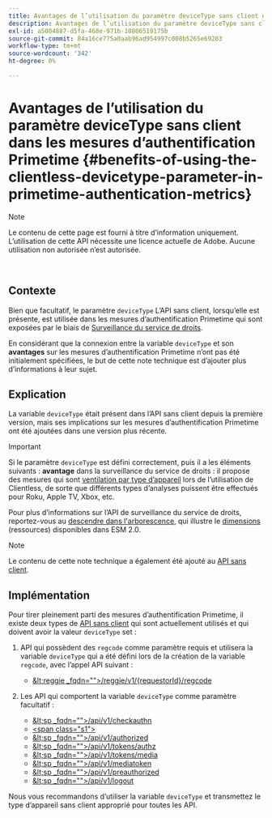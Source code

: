 ```yaml
---
title: Avantages de l’utilisation du paramètre deviceType sans client dans les mesures d’authentification Primetime
description: Avantages de l’utilisation du paramètre deviceType sans client dans les mesures d’authentification Primetime
exl-id: a5004887-d5fa-468e-971b-10806519175b
source-git-commit: 84a16ce775a0aab96ad954997c008b5265e69283
workflow-type: tm+mt
source-wordcount: '342'
ht-degree: 0%

---
```


# Avantages de l’utilisation du paramètre deviceType sans client dans les mesures d’authentification Primetime {#benefits-of-using-the-clientless-devicetype-parameter-in-primetime-authentication-metrics}

>[!NOTE]
>
>Le contenu de cette page est fourni à titre d’information uniquement. L’utilisation de cette API nécessite une licence actuelle de Adobe. Aucune utilisation non autorisée n’est autorisée.

</br>

## Contexte

Bien que facultatif, le paramètre `deviceType` L’API sans client, lorsqu’elle est présente, est utilisée dans les mesures d’authentification Primetime qui sont exposées par le biais de [Surveillance du service de droits](/help/authentication/entitlement-service-monitoring-overview.md).

En considérant que la connexion entre la variable `deviceType` et son **avantages** sur les mesures d’authentification Primetime n’ont pas été initialement spécifiées, le but de cette note technique est d’ajouter plus d’informations à leur sujet.

## Explication

La variable `deviceType` était présent dans l’API sans client depuis la première version, mais ses implications sur les mesures d’authentification Primetime ont été ajoutées dans une version plus récente.



>[!IMPORTANT]
>
>Si le paramètre `deviceType` est défini correctement, puis il a les éléments suivants : **avantage** dans la surveillance du service de droits : il propose des mesures qui sont [ventilation par type d’appareil](/help/authentication/entitlement-service-monitoring-overview.md#clientless_device_type) lors de l’utilisation de Clientless, de sorte que différents types d’analyses puissent être effectués pour Roku, Apple TV, Xbox, etc.


Pour plus d’informations sur l’API de surveillance du service de droits, reportez-vous au [descendre dans l&#39;arborescence,](/help/authentication/entitlement-service-monitoring-api.md#drill-down_tree) qui illustre le [dimensions](/help/authentication/entitlement-service-monitoring-overview.md#esm_dimensions) (ressources) disponibles dans ESM 2.0.

>[!NOTE]
>
>Le contenu de cette note technique a également été ajouté au [API sans client](#clientless_device_type).




## Implémentation

Pour tirer pleinement parti des mesures d’authentification Primetime, il existe deux types de [API sans client](#web_srvs_summary) qui sont actuellement utilisés et qui doivent avoir la valeur `deviceType` set :

1. API qui possèdent des `regcode` comme paramètre requis et utilisera la variable `deviceType` qui a été défini lors de la création de la variable `regcode`, avec l’appel API suivant :
   - [\&lt;reggie _fqdn=&quot;&quot;>/reggie/v1/{requestorId}/regcode](#reg_serv)

1. Les API qui comportent la variable `deviceType` comme paramètre facultatif :
   - [\&lt;sp _fqdn=&quot;&quot;>/api/v1/checkauthn](#check_authn_token)
   - [&lt;span class=&quot;s1&quot;>](#retrieve_authn_token)
   - [\&lt;sp _fqdn=&quot;&quot;>/api/v1/authorized](#init_authz)
   - [\&lt;sp _fqdn=&quot;&quot;>/api/v1/tokens/authz](#retrieve_authz_token)
   - [\&lt;sp _fqdn=&quot;&quot;>/api/v1/tokens/media](#short_media)
   - [\&lt;sp _fqdn=&quot;&quot;>/api/v1/mediatoken](#short_media)
   - [\&lt;sp _fqdn=&quot;&quot;>/api/v1/preauthorized](#PreAuthZ_Resources)
   - [\&lt;sp _fqdn=&quot;&quot;>/api/v1/logout](#init_logout)

Nous vous recommandons d’utiliser la variable `deviceType` et transmettez le type d’appareil sans client approprié pour toutes les API.
